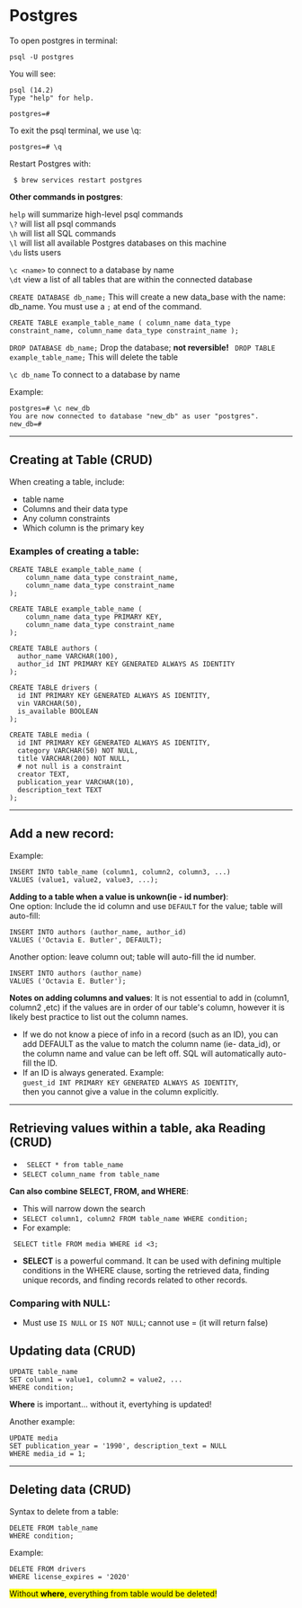 # Postgres
To open postgres in terminal:
```
psql -U postgres
```
You will see:
```
psql (14.2)
Type "help" for help.

postgres=# 
```

To exit the psql terminal, we use \q:
```
postgres=# \q
```
Restart Postgres with:
```
 $ brew services restart postgres
 ```
**Other commands in postgres**:  

`help` will summarize high-level psql commands  
`\?` will list all psql commands  
`\h` will list all SQL commands  
`\l` will list all available Postgres databases on this machine  
`\du` lists users


`\c <name>` to connect to a database by name  
`\dt`  view a list of all tables that are within the connected database 

`CREATE DATABASE db_name;`  This will create a new data_base with the name: db_name.  You must use a `;` at end of the command.    

`CREATE TABLE example_table_name (
    column_name data_type constraint_name,
    column_name data_type constraint_name
);`  

`DROP DATABASE db_name;` Drop the database; **not reversible!**
` DROP TABLE example_table_name;`  This will delete the table  

`\c db_name` To connect to a database by name

Example:   
```
postgres=# \c new_db 
You are now connected to database "new_db" as user "postgres".
new_db=# 
```

---
## Creating at Table (**C**RUD)
When creating a table, include:
- table name
- Columns and their data type
- Any column constraints
- Which column is the primary key

### Examples of creating a table:
```
CREATE TABLE example_table_name (
    column_name data_type constraint_name,
    column_name data_type constraint_name
);
```

```
CREATE TABLE example_table_name (
    column_name data_type PRIMARY KEY,
    column_name data_type constraint_name
);
```
```
CREATE TABLE authors (
  author_name VARCHAR(100),
  author_id INT PRIMARY KEY GENERATED ALWAYS AS IDENTITY
);
```
```
CREATE TABLE drivers (
  id INT PRIMARY KEY GENERATED ALWAYS AS IDENTITY,
  vin VARCHAR(50),
  is_available BOOLEAN
);
```
```
CREATE TABLE media (
  id INT PRIMARY KEY GENERATED ALWAYS AS IDENTITY,
  category VARCHAR(50) NOT NULL,
  title VARCHAR(200) NOT NULL, 
  # not null is a constraint
  creator TEXT,
  publication_year VARCHAR(10),
  description_text TEXT
);
```
---
## Add a new record:
Example: 
```
INSERT INTO table_name (column1, column2, column3, ...)
VALUES (value1, value2, value3, ...);
```

**Adding to a table when a value is unkown(ie - id number)**:  
One option: Include the id column and use `DEFAULT` for the value; table will auto-fill:  
```
INSERT INTO authors (author_name, author_id)
VALUES ('Octavia E. Butler', DEFAULT);
```
Another option: leave column out; table will auto-fill the id number.  
```
INSERT INTO authors (author_name)
VALUES ('Octavia E. Butler');
```
**Notes on adding columns and values**:
It is not essential to add in (column1, column2 ,etc) if the values are in order of our table's column, however it is likely best practice to list out the column names.  
- If we do not know a piece of info in a record (such as an ID), you can add DEFAULT as the value to match the column name (ie- data_id), or the column name and value can be left off.  SQL will automatically auto-fill the ID. 
- If an ID is always generated. Example:  
`guest_id INT PRIMARY KEY GENERATED ALWAYS AS IDENTITY`,   
then you cannot give a value in the column explicitly.
---
## Retrieving values within a table, aka Reading (C**R**UD)
- ` SELECT * from table_name`   
- `SELECT column_name from table_name`   

**Can also combine SELECT, FROM, and WHERE**:  
- This will narrow down the search
- `SELECT column1, column2 FROM table_name WHERE condition;`  
- For example: 
```
 SELECT title FROM media WHERE id <3;
 ```
- **SELECT** is a powerful command.  It can be used with defining multiple conditions in the WHERE clause, sorting the retrieved data, finding unique records, and finding records related to other records.

 ### Comparing with NULL:
 - Must use `IS NULL` or `IS NOT NULL`; cannot use = (it will return false)

## Updating data (CR**U**D)

```
UPDATE table_name
SET column1 = value1, column2 = value2, ...
WHERE condition;
```
**Where** is important... without it, evertyhing is updated!  

Another example:
```
UPDATE media
SET publication_year = '1990', description_text = NULL
WHERE media_id = 1;
```
---
## Deleting data (CRU**D**)

Syntax to delete from a table:
```
DELETE FROM table_name
WHERE condition;
```
Example:
```
DELETE FROM drivers
WHERE license_expires = '2020'
```
<mark>Without **where**, everything from table would be deleted!</mark>